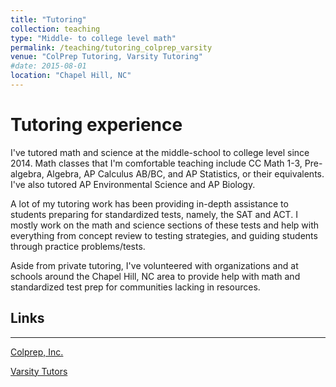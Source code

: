 ```yaml
---
title: "Tutoring"
collection: teaching
type: "Middle- to college level math"
permalink: /teaching/tutoring_colprep_varsity
venue: "ColPrep Tutoring, Varsity Tutoring"
#date: 2015-08-01        
location: "Chapel Hill, NC"
---
```

# Tutoring experience

I've tutored math and science at the middle-school to college level since 2014. Math classes that I'm comfortable teaching include CC Math 1-3, Pre-algebra, Algebra, AP Calculus AB/BC, and AP Statistics, or their equivalents. I've also tutored AP Environmental Science and AP Biology.

A lot of my tutoring work has been providing in-depth assistance to students preparing for standardized tests, namely, the SAT and ACT. I mostly work on the math and science sections of these tests and help with everything from concept review to testing strategies, and guiding students through practice problems/tests.

Aside from private tutoring, I've volunteered with organizations and at schools around the Chapel Hill, NC area to provide help with math and standardized test prep for communities lacking in resources.

## Links
-----------
[Colprep, Inc.](https://www.colpreptutoring.com/)

[Varsity Tutors](https://www.varsitytutors.com/)
